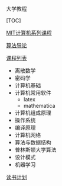 大学教程

[TOC]

[MIT计算机系列课程](https://ocw.mit.edu/courses/find-by-topic/#cat=engineering&subcat=computerscience&spec=artificialintelligence)

[算法导论](http://open.163.com/special/opencourse/algorithms.html)

[课程列表](https://zhuanlan.zhihu.com/p/25990210)

- 离散数学
- 密码学
- 计算机基础
- 计算机常用软件
  - latex
  - mathematica
- 计算机组成原理
- 操作系统
- 编译原理
- 计算机网络
- 算法与数据结构
- 普林斯顿大学算法
- 设计模式
- 机器学习



[读书计划](https://github.com/EbookFoundation/free-programming-books/blob/master/free-programming-books.md)